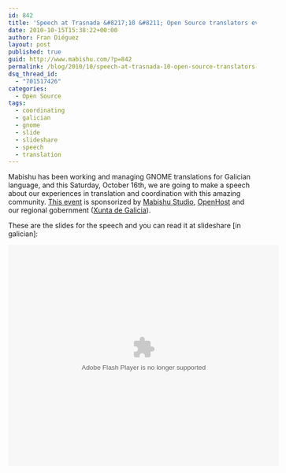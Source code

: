 ```yaml
---
id: 842
title: 'Speech at Trasnada &#8217;10 &#8211; Open Source translators event'
date: 2010-10-15T15:38:22+00:00
author: Fran Diéguez
layout: post
published: true
guid: http://www.mabishu.com/?p=842
permalink: /blog/2010/10/speech-at-trasnada-10-open-source-translators-event/
dsq_thread_id:
  - "701517426"
categories:
  - Open Source
tags:
  - coordinating
  - galician
  - gnome
  - slide
  - slideshare
  - speech
  - translation
---
```

Mabishu has been working and managing GNOME translations for Galician language, and this Saturday, October 16th, we are going to make a speech about our experiences in translation and coordination with this amazing community. <a href="http://trasno.net/content/trasnada-10-o-primeiro-festival-de-traduci%C3%B3n-de-software-libre">This event</a> is sponsorized by <a title="Mabishu Studio" href="http://www.mabishu.com">Mabishu  Studio</a>, <a title="OpenHost" href="http://www.openhost.es">OpenHost</a> and our regional gobernment (<a title="Xunta de Galicia" href="http://www.xunta.es">Xunta de Galicia</a>).

﻿These are the slides for the speech and you can read it at slideshare [in galician]:

<p style="text-align: center;"><object id="__sse5452920" classid="clsid:d27cdb6e-ae6d-11cf-96b8-444553540000" width="550" height="450" codebase="http://download.macromedia.com/pub/shockwave/cabs/flash/swflash.cab#version=6,0,40,0"><param name="allowFullScreen" value="true" /><param name="allowScriptAccess" value="always" /><param name="src" value="http://static.slidesharecdn.com/swf/ssplayer2.swf?doc=modelo-gnome-101015102817-phpapp02&amp;rel=0&amp;stripped_title=arquitecturas-e-esquemas-de-traballo-en-galician-transators-group-of-gnome&amp;userName=frandieguez" /><param name="name" value="__sse5452920" /><param name="allowfullscreen" value="true" /><embed id="__sse5452920" type="application/x-shockwave-flash" width="550" height="450" src="http://static.slidesharecdn.com/swf/ssplayer2.swf?doc=modelo-gnome-101015102817-phpapp02&amp;rel=0&amp;stripped_title=arquitecturas-e-esquemas-de-traballo-en-galician-transators-group-of-gnome&amp;userName=frandieguez" name="__sse5452920" allowscriptaccess="always" allowfullscreen="true"></embed></object>